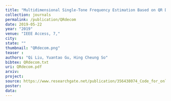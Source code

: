 ```yaml
---
title: "Multidimensional Single-Tone Frequency Estimation Based on QR Decomposition"
collection: journals
permalink: /publication/QRdecom
date: 2019-05-22
year: "2019"
venue: "IEEE Access, 7,"
city: 
state: ""
thumbnail: "QRdecom.png"
teaser : 
authors: "Qi Liu, Yuantao Gu, Hing Cheung So"
bibtex: QRdecom.txt
uri: QRdecom.pdf
arxiv: 
project: 
source: https://www.researchgate.net/publication/356438074_Code_for_online_background_subtractionzip
poster: 
data:
---
```

